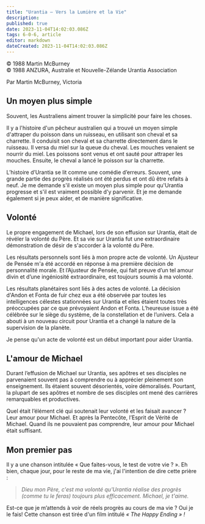 ```yaml
---
title: "Urantia – Vers la Lumière et la Vie"
description: 
published: true
date: 2023-11-04T14:02:03.086Z
tags: 6-0-6, article
editor: markdown
dateCreated: 2023-11-04T14:02:03.086Z
---
```


<p class="v-card v-sheet theme--light gray lighten-3 px-2">© 1988 Martin McBurney<br>© 1988 ANZURA, Australie et Nouvelle-Zélande Urantia Association</p>



Par Martin McBurney, Victoria

## Un moyen plus simple

Souvent, les Australiens aiment trouver la simplicité pour faire les choses.

Il y a l'histoire d'un pêcheur australien qui a trouvé un moyen simple d'attraper du poisson dans un ruisseau, en utilisant son cheval et sa charrette. Il conduisit son cheval et sa charrette directement dans le ruisseau. Il versa du miel sur la queue du cheval. Les mouches venaient se nourrir du miel. Les poissons sont venus et ont sauté pour attraper les mouches. Ensuite, le cheval a lancé le poisson sur la charrette.

L’histoire d’Urantia se lit comme une comédie d’erreurs. Souvent, une grande partie des progrès réalisés ont été perdus et ont dû être refaits à neuf. Je me demande s'il existe un moyen plus simple pour qu'Urantia progresse et s'il est vraiment possible d'y parvenir. Et je me demande également si je peux aider, et de manière significative.

## Volonté

Le propre engagement de Michael, lors de son effusion sur Urantia, était de révéler la volonté du Père. Et sa vie sur Urantia fut une extraordinaire démonstration de désir de s'accorder à la volonté du Père.

Les résultats personnels sont liés à mon propre acte de volonté. Un Ajusteur de Pensée m'a été accordé en réponse à ma première décision de personnalité morale. Et l’Ajusteur de Pensée, qui fait preuve d’un tel amour divin et d’une ingéniosité extraordinaire, est toujours soumis à ma volonté.

Les résultats planétaires sont liés à des actes de volonté. La décision d'Andon et Fonta de fuir chez eux a été observée par toutes les intelligences célestes stationnées sur Urantia et elles étaient toutes très préoccupées par ce que prévoyaient Andon et Fonta. L’heureuse issue a été célébrée sur le siège du système, de la constellation et de l’univers. Cela a abouti à un nouveau circuit pour Urantia et a changé la nature de la supervision de la planète.

Je pense qu'un acte de volonté est un début important pour aider Urantia.

## L'amour de Michael

Durant l’effusion de Michael sur Urantia, ses apôtres et ses disciples ne parvenaient souvent pas à comprendre ou à apprécier pleinement son enseignement. Ils étaient souvent désorientés, voire démoralisés. Pourtant, la plupart de ses apôtres et nombre de ses disciples ont mené des carrières remarquables et productives.

Quel était l’élément clé qui soutenait leur volonté et les faisait avancer ? Leur amour pour Michael. Et après la Pentecôte, l’Esprit de Vérité de Michael. Quand ils ne pouvaient pas comprendre, leur amour pour Michael était suffisant.

## Mon premier pas

Il y a une chanson intitulée « Que faites-vous, le test de votre vie ? ». Eh bien, chaque jour, pour le reste de ma vie, j'ai l'intention de dire cette prière :

> _Dieu mon Père, c'est ma volonté qu'Urantia réalise des progrès (comme tu le feras) toujours plus efficacement. Michael, je t'aime._

Est-ce que je m’attends à voir de réels progrès au cours de ma vie ? Oui je le fais! Cette chanson est tirée d'un film intitulé _« The Happy Ending » !_


